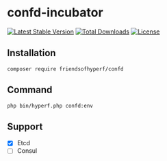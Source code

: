 # confd-incubator

[![Latest Stable Version](https://img.shields.io/packagist/v/friendsofhyperf/confd)](https://packagist.org/packages/friendsofhyperf/confd)
[![Total Downloads](https://img.shields.io/packagist/dt/friendsofhyperf/confd)](https://packagist.org/packages/friendsofhyperf/confd)
[![License](https://img.shields.io/packagist/l/friendsofhyperf/confd)](https://github.com/friendsofhyperf/confd)

## Installation

```shell
composer require friendsofhyperf/confd
```

## Command

```shell
php bin/hyperf.php confd:env
```

## Support

- [x] Etcd
- [ ] Consul

